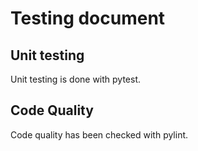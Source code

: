 # Testing document

## Unit testing
Unit testing is done with pytest. 



## Code Quality
Code quality has been checked with pylint. 
